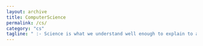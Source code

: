 ```yaml
---
layout: archive
title: ComputerScience
permalink: /cs/
category: "cs"
tagline: " :- Science is what we understand well enough to explain to a computer. Art is everything else we do."
---
```

